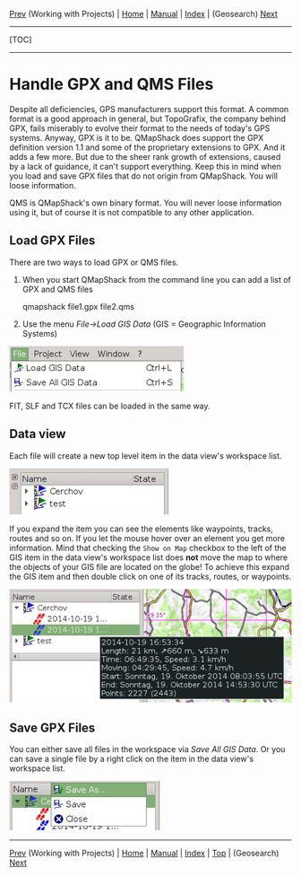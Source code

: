 [Prev](DocWorkingWithProjects) (Working with Projects) | [Home](Home) | [Manual](DocMain) | [Index](AxAdvIndex) | (Geosearch) [Next](DocSearchGoogle)
- - -
[TOC]
- - -

# Handle GPX and QMS Files

Despite all deficiencies, GPS manufacturers support this format. A common format is a good approach in general, but TopoGrafix, the company behind GPX, fails miserably to evolve their format to the needs of today's GPS systems. Anyway, GPX is it to be. QMapShack does support the GPX definition version 1.1 and some of the proprietary extensions to GPX. And it adds a few more. But due to the sheer rank growth of extensions, caused by a lack of guidance, it can't support everything. Keep this in mind when you load and save GPX files that do not origin from QMapShack. You will loose information.

QMS is QMapShack's own binary format. You will never loose information using it, but of course it is not compatible to any other application. 

## Load GPX Files

There are two ways to load GPX or QMS files. 

1) When you start QMapShack from the command line you can add a list of GPX and QMS files

    qmapshack file1.gpx file2.qms
    
2) Use the menu _File->Load GIS Data_ (GIS = Geographic Information Systems)

![Alt text](images/DocHandleGpxFiles/maproom1.png)

FIT, SLF and TCX files can be loaded in the same way.

## Data view

Each file will create a new top level item in the data view's workspace list. 

![Alt text](images/DocHandleGpxFiles/maproom2.png)

If you expand the item you can see the elements like waypoints, tracks, routes and so on. If you let the mouse hover over an element you get more information.
Mind that checking the `Show on Map` checkbox to the left of the GIS
item in the data view's workspace list does **not** move the map to
where the objects of your GIS file are located on the globe!  To achieve
this expand the GIS item and then double click on one of its tracks,
routes, or waypoints.

![Alt text](images/DocHandleGpxFiles/maproom3.png)

## Save GPX Files

You can either save all files in the workspace via _Save All GIS Data_. Or you can save a single file by a right click on the item in the data view's workspace list.

![Alt text](images/DocHandleGpxFiles/maproom4.png)

- - -
[Prev](DocWorkingWithProjects) (Working with Projects) | [Home](Home) | [Manual](DocMain) | [Index](AxAdvIndex) | [Top](#) | (Geosearch) [Next](DocSearchGoogle)
